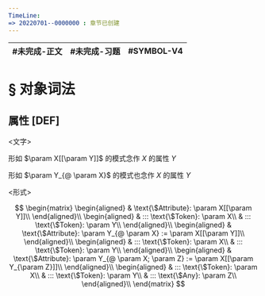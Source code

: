```yaml
---
TimeLine: 
=> 20220701--0000000 : 章节已创建
---
```

| #未完成-正文 | #未完成-习题 | #SYMBOL-V4 | 
| ------------ | ------------ | ---------- |

# § 对象词法

## 属性 [DEF]

\<文字\>

形如 $\param X[[\param Y]]$ 的模式念作 $X$ 的属性 $Y$

形如 $\param Y_{@ \param X}$ 的模式也念作 $X$ 的属性 $Y$

\<形式\>

$$
\begin{matrix}
\begin{aligned}
    & \text{\$Attribute}: \param X[[\param Y]]\\
\end{aligned}\\
\begin{aligned}
    & ::: \text{\$Token}: \param X\\
    & ::: \text{\$Token}: \param Y\\
\end{aligned}\\
\begin{aligned}
    & \text{\$Attribute}: \param Y_{@ \param X} := \param X[[\param Y]]\\
\end{aligned}\\
\begin{aligned}
    & ::: \text{\$Token}: \param X\\
    & ::: \text{\$Token}: \param Y\\
\end{aligned}\\
\begin{aligned}
    & \text{\$Attribute}: \param Y_{@ \param X; \param Z} := \param X[[\param Y_{\param Z}]]\\
\end{aligned}\\
\begin{aligned}
    & ::: \text{\$Token}: \param X\\
    & ::: \text{\$Token}: \param Y\\
    & ::: \text{\$Any}: \param Z\\
\end{aligned}\\
\end{matrix}
$$